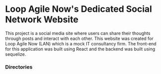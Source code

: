 # Loop Agile Now's Dedicated Social Network Website
This project is a social media site where users can share their thoughts through posts and interact with each other. This website was created for Loop Agile Now (LAN) which is a mock IT consultancy firm. The front-end for this application was built using React and the backend was built using sequelize. 

### Directories